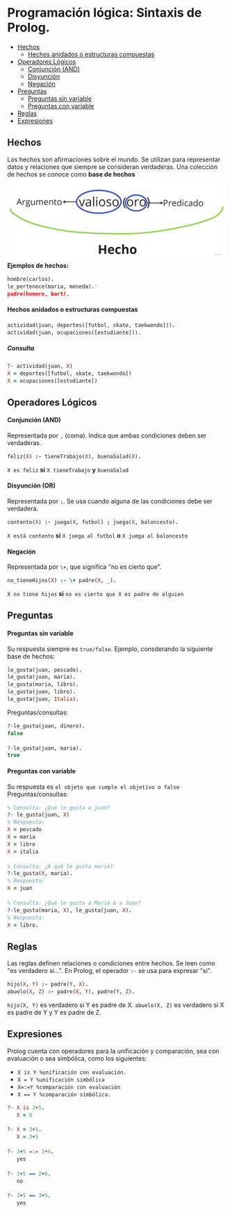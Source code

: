 # Programación lógica: Sintaxis de Prolog.

- [Hechos](#hechos)
   - [Hechos anidados o estructuras compuestas](#hechos-anidados-o-estructuras-compuestas)
- [Operadores Lógicos](#operadores-lógicos)
   - [Conjunción (AND)](#conjunción-and)
   - [Disyunción](#disyunción-or)
   - [Negación](#negación)
- [Preguntas](#preguntas)
   - [Preguntas sin variable](#preguntas-sin-variable)
   - [Preguntas con variable](#preguntas-con-variable)
- [Reglas](#reglas)
- [Expresiones](#expresiones)

## Hechos
Los hechos son afirmaciones sobre el mundo. Se utilizan para representar datos y relaciones que siempre se consideran verdaderas.
Una colección de hechos se conoce como __base de hechos__
![alt text](./img/hecho.png)
__Ejemplos de hechos:__
```prolog
hombre(carlos).
le_pertenece(maria, moneda).'
padre(homero, bart).
```
#### Hechos anidados o estructuras compuestas
```prolog
actividad(juan, deportes([futbol, skate, taekwondo])).
actividad(juan, ocupaciones([estudiante])).
```
##### Consulta
```prolog
?- actividad(juan, X)
X = deportes([futbol, skate, taekwondo])
X = ocupaciones([estudiante])
```

## Operadores Lógicos
#### Conjunción (AND)
Representada por `,` (coma). Indica que ambas condiciones deben ser verdaderas.
```prolog
feliz(X) :- tieneTrabajo(X), buenaSalud(X).
```
`X es feliz` __si__ `X tieneTrabajo` __y__ `buenaSalud`

#### Disyunción (OR)
Representada por `;`. Se usa cuando alguna de las condiciones debe ser verdadera.
```prolog
contento(X) :- juega(X, futbol) ; juega(X, baloncesto).
```
`X está contento` __si__ `X juega al futbol` __o__ `X juega al baloncesto`

#### Negación
Representada por `\+`, que significa "no es cierto que".
```prolog
no_tieneHijos(X) :- \+ padre(X, _).
```
`X no tiene hijos` __si__ `no es cierto que X es padre de alguien`

## Preguntas
#### Preguntas sin variable
Su respuesta siempre es `true/false`.
Ejemplo, consderando la siguiente base de hechos:
```prolog
le_gusta(juan, pescado).
le_gusta(juan, maria).
le_gusta(maria, libro).
le_gusta(juan, libro).
le_gusta(juan, Italia).
```
Preguntas/consultas:
```prolog
?-le_gusta(juan, dinero). 
false

?-le_gusta(juan, maria). 
true
```
#### Preguntas con variable
Su respuesta es `el objeto que cumple el objetivo o false`
Preguntas/consultas:
```prolog
% Consulta: ¿Qué le gusta a juan?
?- le_gusta(juan, X)
% Respuesta: 
X = pescado
X = maria
X = libro
X = italia

% Consulta: ¿A qué le gusta maria?
?-le_gusta(X, maria).
% Respuesta: 
X = juan

% Consulta: ¿Qué le gusta a Maria & a Juan?
?-le_gusta(maria, X), le_gusta(juan, X).
% Respuesta:
X = libro.
```


## Reglas
Las reglas definen relaciones o condiciones entre hechos. Se leen como "es verdadero si...".
En Prolog, el operador `:-` se usa para expresar "si".
```prolog
hijo(X, Y) :- padre(Y, X).
abuelo(X, Z) :- padre(X, Y), padre(Y, Z).
```
`hijo(X, Y)` es verdadero si Y es padre de X.
`abuelo(X, Z)` es verdadero si X es padre de Y y Y es padre de Z.

## Expresiones
Prolog cuenta con operadores para la unificación y comparación, sea con evaluación o sea simbólica, como los siguientes:
- `X is Y %unificación con evaluación.`
- `X = Y %unificación simbólica`
- `X=:=Y %comparación con evaluación`
- `X == Y %comparación simbólica.`

```prolog
?- X is 3+5.
   X = 8

?- X = 3+5.
   X = 3+5

?- 3+5 =:= 2+6.
   yes

?- 3+5 == 2+6.
   no

?- 3+5 == 3+5.
   yes
```